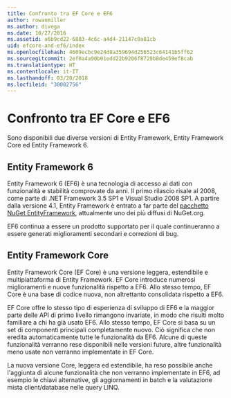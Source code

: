 ```yaml
---
title: Confronto tra EF Core e EF6
author: rowanmiller
ms.author: divega
ms.date: 10/27/2016
ms.assetid: a6b9cd22-6803-4c6c-a4d4-21147c0a81cb
uid: efcore-and-ef6/index
ms.openlocfilehash: 4609ecbc9e24d8a359694d256523c64141b5ff62
ms.sourcegitcommit: 2ef0a4a90b01edd22b9206f8729b8de459ef8cab
ms.translationtype: HT
ms.contentlocale: it-IT
ms.lasthandoff: 03/20/2018
ms.locfileid: "30002756"
---
```

# <a name="compare-ef-core--ef6"></a>Confronto tra EF Core e EF6

Sono disponibili due diverse versioni di Entity Framework, Entity Framework Core ed Entity Framework 6.

## <a name="entity-framework-6"></a>Entity Framework 6

Entity Framework 6 (EF6) è una tecnologia di accesso ai dati con funzionalità e stabilità comprovate da anni. Il primo rilascio risale al 2008, come parte di .NET Framework 3.5 SP1 e Visual Studio 2008 SP1. A partire dalla versione 4.1, Entity Framework è entrato a far parte del [pacchetto NuGet EntityFramework](https://www.nuget.org/packages/EntityFramework/), attualmente uno dei più diffusi di NuGet.org.

EF6 continua a essere un prodotto supportato per il quale continueranno a essere generati miglioramenti secondari e correzioni di bug.

## <a name="entity-framework-core"></a>Entity Framework Core

Entity Framework Core (EF Core) è una versione leggera, estendibile e multipiattaforma di Entity Framework. EF Core introduce numerosi miglioramenti e nuove funzionalità rispetto a EF6. Allo stesso tempo, EF Core è una base di codice nuova, non altrettanto consolidata rispetto a EF6.

EF Core offre lo stesso tipo di esperienza di sviluppo di EF6 e la maggior parte delle API di primo livello rimangono invariate, in modo che risulti molto familiare a chi ha già usato EF6. Allo stesso tempo, EF Core si basa su un set di componenti principali completamente nuovo. Ciò significa che non eredita automaticamente tutte le funzionalità da EF6. Alcune di queste funzionalità verranno rese disponibili nelle versioni future, altre funzionalità meno usate non verranno implementate in EF Core.

La nuova versione Core, leggera ed estendibile, ha reso possibile anche l'aggiunta di alcune funzionalità che non verranno implementate in EF6, ad esempio le chiavi alternative, gli aggiornamenti in batch e la valutazione mista client/database nelle query LINQ.
